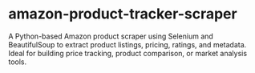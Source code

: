 # amazon-product-tracker-scraper
A Python-based Amazon product scraper using Selenium and BeautifulSoup to extract product listings, pricing, ratings, and metadata. Ideal for building price tracking, product comparison, or market analysis tools.
